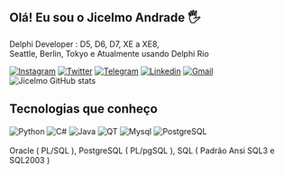 ## Olá! Eu sou o Jicelmo Andrade 🖐️
Delphi Developer : D5, D6, D7, XE a XE8,  
Seattle, Berlin, Tokyo e Atualmente usando Delphi Rio  

[![Instagram](https://img.shields.io/badge/Instagram-E4405F?style=for-the-badge&logo=instagram&logoColor=white)](https://www.instagram.com/jicelmo)
[![Twitter](https://img.shields.io/badge/Twitter-1DA1F2?style=for-the-badge&logo=twitter&logoColor=white)](https://twitter.com/jicelmo)
[![Telegram](https://img.shields.io/badge/Telegram-2CA5E0?style=for-the-badge&logo=telegram&logoColor=white)](@jicelmo)
[![Linkedin](https://img.shields.io/badge/LinkedIn-0077B5?style=for-the-badge&logo=linkedin&logoColor=white)](https://www.linkedin.com/in/jicelmo)
[![Gmail](https://img.shields.io/badge/Gmail-D14836?style=for-the-badge&logo=gmail&logoColor=white)](mailto:jicelmo@gmail.com)
![Jicelmo GitHub stats](https://github-readme-stats.vercel.app/api?username=Jicelmo&show_icons=true&theme=dracula&count_private=true)

## Tecnologias que conheço
<div style="display: inline_block">
  <img align="center" alt="Python" src="https://img.shields.io/badge/Python-14354C?style=for-the-badge&logo=python&logoColor=white" />
  <img align="center" alt="C#" src="https://img.shields.io/badge/C%23-239120?style=for-the-badge&logo=c-sharp&logoColor=white" />
  <img align="center" alt="Java" src="https://img.shields.io/badge/Java-ED8B00?style=for-the-badge&logo=java&logoColor=white" />
  <img align="center" alt="QT" src="https://img.shields.io/badge/Qt-%23217346.svg?style=for-the-badge&logo=Qt&logoColor=white" />
  <img align="center" alt="Mysql" src="https://img.shields.io/badge/MySQL-00000F?style=for-the-badge&logo=mysql&logoColor=white" />
  <img align="center" alt="PostgreSQL" src="https://img.shields.io/badge/PostgreSQL-316192?style=for-the-badge&logo=postgresql&logoColor=white" />
</div><br/>
  Oracle ( PL/SQL ), PostgreSQL ( PL/pgSQL ), SQL ( Padrão Ansi SQL3 e SQL2003 )

